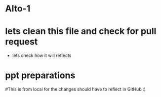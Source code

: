 
# Alto-1
# lets clean this file and check for pull request
* lets check how it will reflects 
# ppt preparations

#This is from local for the changes should have to reflect in GitHub 
:)



